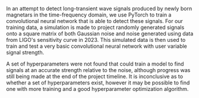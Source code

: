 In an attempt to detect long-transient wave signals produced by newly born magnetars in the time-frequency domain, we use PyTorch to train a convolutional neural network that is able to detect these signals. For our training data, a simulation is made to project randomly generated signals onto a square matrix of both Gaussian noise and noise generated using data from LIGO's sensitivity curve in 2023. This simulated data is then used to train and test a very basic convolutional neural network with user variable signal strength.

A set of hyperparameters were not found that could train a model to find signals at an accurate strength relative to the noise, although progress was still being made at the end of the project timeline. It is inconclusive as to whether a set of hyperparameters exist, however it may be possible to find one with more training and a good hyperparameter optimization algorithm.
